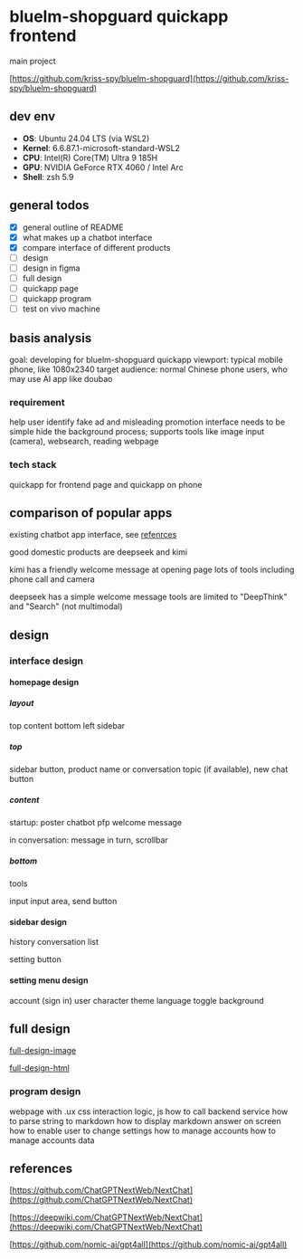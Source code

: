 # bluelm-shopguard quickapp frontend

main project

[https://github.com/kriss-spy/bluelm-shopguard](https://github.com/kriss-spy/bluelm-shopguard)

## dev env

- **OS**: Ubuntu 24.04 LTS (via WSL2)
- **Kernel**: 6.6.87.1-microsoft-standard-WSL2
- **CPU**: Intel(R) Core(TM) Ultra 9 185H
- **GPU**: NVIDIA GeForce RTX 4060 / Intel Arc
- **Shell**: zsh 5.9

## general todos

- [x] general outline of README
- [x] what makes up a chatbot interface
- [x] compare interface of different products
- [ ] design
- [ ] design in figma
- [ ] full design
- [ ] quickapp page
- [ ] quickapp program
- [ ] test on vivo machine

## basis analysis

goal: developing for bluelm-shopguard quickapp
viewport: typical mobile phone, like 1080x2340
target audience: normal Chinese phone users, who may use AI app like doubao

### requirement

help user identify fake ad and misleading promotion
interface needs to be simple
hide the background process;
supports tools like image input (camera), websearch, reading webpage

### tech stack

quickapp for frontend page and quickapp on phone

## comparison of popular apps

existing chatbot app interface, see [refenrces](doc/reference/chatbot-apps/)

good domestic products are deepseek and kimi

kimi has a friendly welcome message at opening page
lots of tools including phone call and camera

deepseek has a simple welcome message
tools are limited to "DeepThink" and "Search" (not multimodal)

## design

### interface design

#### homepage design

##### layout

top
content
bottom
left sidebar

##### top

sidebar button, product name or conversation topic (if available), new chat button

##### content

startup:
poster
chatbot pfp
welcome message

in conversation:
message in turn, scrollbar

##### bottom

tools

input
input area, send button

#### sidebar design

history conversation list

setting button

#### setting menu design

account (sign in)
user character
theme
language
toggle background

## full design

[full-design-image](doc/full-design.png)

[full-design-html](doc/full-design.html)

### program design

webpage with .ux
css
interaction logic, js
how to call backend service
how to parse string to markdown
how to display markdown answer on screen
how to enable user to change settings
how to manage accounts
how to manage accounts data

## references

[https://github.com/ChatGPTNextWeb/NextChat](https://github.com/ChatGPTNextWeb/NextChat)

[https://deepwiki.com/ChatGPTNextWeb/NextChat](https://deepwiki.com/ChatGPTNextWeb/NextChat)

[https://github.com/nomic-ai/gpt4all](https://github.com/nomic-ai/gpt4all)
